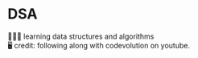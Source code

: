 # DSA
👩🏽‍💻 learning data structures and algorithms <br>
🖥 credit: following along with codevolution on youtube. 

